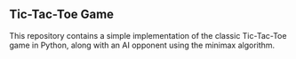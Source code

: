 ## Tic-Tac-Toe Game
This repository contains a simple implementation of the classic Tic-Tac-Toe game in Python, along with an AI opponent using the minimax algorithm.

